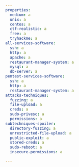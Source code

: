```yaml
---
properties:
  medium: a
  unix: a
  centos: a
  ctf-realistic: a
  free: a
  tryhackme: a
all-services-software:
  ssh: a
  http: a
  apache: a
  restaurant-manager-system: a
  mysql: a
  db-server: a
pentest-services-software:
  ssh: a
  http: a
  restaurant-manager-system: a
attacks-techniques:
  fuzzing: a
  file-upload: a
  creds: a
  sudo-privesc: a
  permissions: a
subtechniques-spoiler:
  directory-fuzzing: a
  unrestricted-file-upload: a
  public-exploit: a
  stored-creds: a
  sudo-reboot: a
  insecure-permissions: a

---
```

